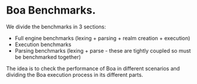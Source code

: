 # Boa Benchmarks.

We divide the benchmarks in 3 sections:

- Full engine benchmarks (lexing + parsing + realm creation + execution)
- Execution benchmarks
- Parsing benchmarks (lexing + parse - these are tightly coupled so must be benchmarked together)

The idea is to check the performance of Boa in different scenarios and dividing the Boa execution
process in its different parts.
